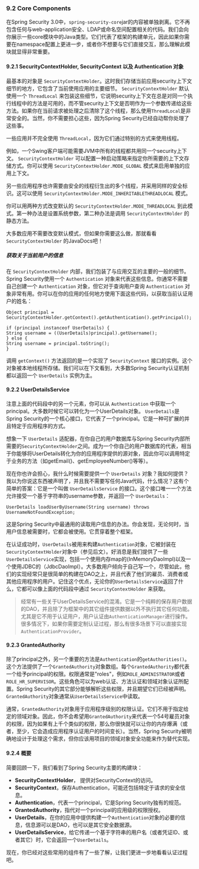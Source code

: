 ### 9.2 Core Components

在Spring Security 3.0中，`spring-security-core`jar的内容被单独剥离。它不再包含任何与web-application安全、LDAP或命名空间配置相关的代码。我们会向你展示一些core模块中的Java类型。它们代表了框架的构建单元，因此如果你需要在namespace配置上更进一步，或者你不想要与它们直接交互，那么理解此模块就显得非常重要。

#### 9.2.1 SecurityContextHolder, SecurityContext 以及 Authentication 对象

最基本的对象是 `SecurityContextHolder`。这时我们存储当前应用security上下文细节的地方，它包含了当前使用应用的主要细节。 `SecurityContextHolder` 默认使用一个 `ThreadLocal` 来包装这些细节，它说明security上下文在总是对同一个执行线程中的方法是可用的，而不管security上下文是否明作为一个参数传递给这些方法。如果你在当前请求被处理之后清除了这个线程，那么使用`ThreadLocal`是非常安全的。当然，你不需要担心这些，因为Spring Security已经自动帮你处理了这些事。

一些应用并不完全使用 `ThreadLocal`，因为它们通过特别的方式来使用线程。

例如，一个Swing客户端可能需要JVM中所有的线程都共用同一个security上下文。 `SecurityContextHolder` 可以配置一种启动策略来指定你所需要的上下文存储方式。你可以使用 `SecurityContextHolder.MODE_GLOBAL` 模式来启用单独的应用上下文。

另一些应用程序也许需要由安全的线程衍生出的多个线程，并采用同样的安全标识。这可以使用 `SecurityContextHolder.MODE_INHERITABLETHREADLOCAL` 模式。

你可以用两种方式改变默认的 `SecurityContextHolder.MODE_THREADLOCAL` 到此模式。第一种办法是设置系统参数，第二种办法是调用 `SecurityContextHolder` 的静态方法。

大多数应用不需要改变默认模式，但如果你需要这么做，那就看看 `SecurityContextHolder` 的JavaDocs吧！

##### 获取关于当前用户的信息

在 `SecurityContextHolder` 内部，我们包装了与应用交互的主要的一般的细节。Spring Security使用一个 `Authentication` 对象来代表这些信息。你通常不需要自己创建一个 `Authentication` 对象，但它对于查询用户查询 `Authentication` 对象非常有用。你可以在你的应用的任何地方使用下面这些代码，以获取当前认证用户的姓名：

	Object principal = SecurityContextHolder.getContext().getAuthentication().getPrincipal();
	
	if (principal instanceof UserDetails) {
	String username = ((UserDetails)principal).getUsername();
	} else {
	String username = principal.toString();
	}

调用 `getContext()` 方法返回的是一个实现了 `SecurityContext` 接口的实例。这个对象被本地线程所存储。我们可以在下文看到，大多数Spring Security认证机制都以返回一个 `UserDetails` 实例为主。

#### 9.2.2 UserDetailsService

注意上面的代码段中的另一个元素，你可以从 `Authentication` 中获取一个principal。大多数时候它可以转化为一个UserDetails对象。 `UserDetails`是Spring Security的一个核心接口，它代表了一个principal。它是一种可扩展的并且特定于应用程序的方式。

想象一下 `UserDetails` 适配器，在你自己的用户数据库与Spring Security内部所需要的`SecurityContextHolder`之间。成为一个你自己的用户数据库的代表，相当于你能够将UserDetails转化为你的应用程序提供的源对象，因此你可以调用特定于业务的方法（如getEmail()、getEmployeeNumber()等等）。

现在你也许会担心，我什么时候需要提供一个 `UserDetails` 对象？我如何提供？我以为你说这东西被声明了，并且我不需要写任何Java代码，什么情况？这有个简单的答案：它是一个叫做 `UserDetailsService` 的接口。这个接口唯一一个方法允许接受一个基于字符串的username参数，并返回一个 `UserDetails`：

	UserDetails loadUserByUsername(String username) throws UsernameNotFoundException;

这是Spring Security中最通用的读取用户信息的办法。你会发现，无论何时，当用户信息被需要时，它都会被使用。它贯穿着整个框架。

在认证成功时，`UserDetails`被用来构建`Authentication`对象，它被封装在`SecurityContextHolder`对象中（参见后文）。好消息是我们提供了一些`UserDetailsService`实现，包括一个使用内存map的(InMemoryDaoImpl)以及一个使用JDBC的（JdbcDaoImpl）。大多数用户倾向于自己写一个，尽管如此，他们的实现经常只是很简单的构建在DAO之上，并且代表了他们的雇员、消费者或其他应用程序的用户。记住这个优点，无论你的`UserDetailsService`返回了什么，它都可以像上面的代码段中通过 `SecurityContextHolder` 来获取。

> 经常有一些关于UserDetailsService的混淆。它是一个纯粹的保存用户数据的DAO，并且除了为框架中的其它组件提供数据以外不执行其它任何功能。尤其是它不用于认证用户，用户认证由`AuthenticationManager`进行操作。很多情况下，如果你需要定制认证过程，那么有很多场景下可以直接实现`AuthenticationProvider`。

#### 9.2.3 GrantedAuthority

除了principal之外，另一个重要的方法是`Authentication`的`getAuthorities()`。这个方法提供了一个`GrantedAuthority`对象数组。每个`GrantedAuthority`都代表一个给予principal的权限。权限通常是"roles"，例如`ROLE_ADMINISTRATOR`或者`ROLE_HR_SUPERVISOR`。这些角色可以为web认证、方法认证和领域对象认证所配置。Spring Security的其它部分能够解析这些权限，并且期望它们已经被声明。`GrantedAuthority`对象通常从`UserDetailsService`中读取。

通常，`GrantedAuthority`对象用于应用程序级别的权限认证。它们不用于指定给定的领域对象。因此，你不会希望用`GrantedAuthority`来代表一个54号雇员对象的权限，因为如果有上千个类似的权限，那么你很快就可以让你的内存爆满（或者，至少，它会造成应用程序认证用户的时间变长）。当然，Spring Security被明确地设计于处理这个需求，但你应该用项目的领域对象安全功能来作为替代实现。

#### 9.2.4 概要

简要回顾一下，我们看到了Spring Security主要的构建块：

* **SecurityContextHolder**， 提供对SecurityContext的访问。
* **SecurityContext**，保存Authentication，可能还包括特定于请求的安全信息。
* **Authentication**，代表一个principal，它是Spring Security独有的规范。
* **GrantedAuthority**，指代对一个principal的应用级的权限授权。
* **UserDetails**，在你的应用中提供构建一个`Authentication`对象的必要的信息，信息源可以是DAO，也可以是其它安全数据源。
* **UserDetailsService**，给它传递一个基于字符串的用户名（或者凭证ID、或者其它）时，它会返回一个`UserDetails`。

现在，你已经对这些常用的组件有了一些了解，让我们更进一步地看看认证过程吧。

